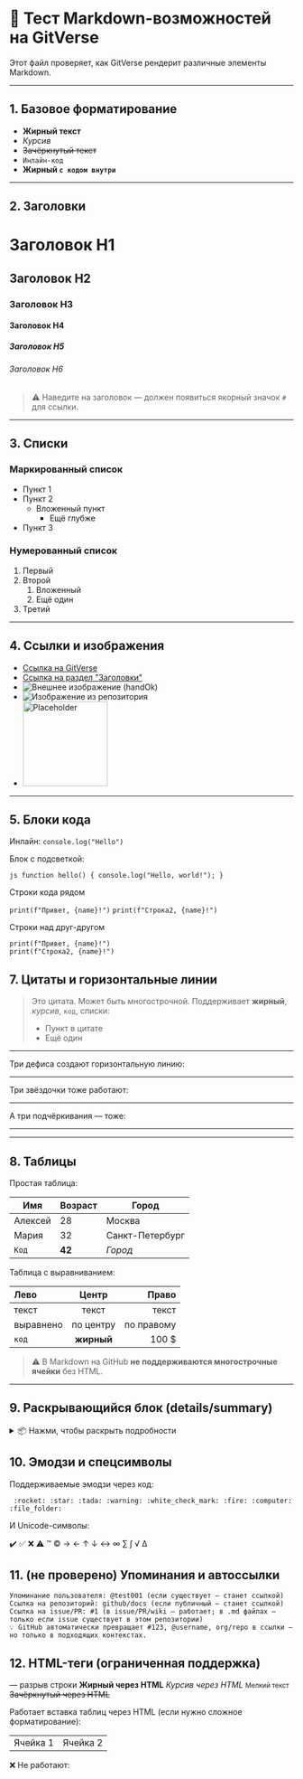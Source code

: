 # 🧪 Тест Markdown-возможностей на GitVerse

Этот файл проверяет, как GitVerse рендерит различные элементы Markdown.

---

## 1. Базовое форматирование

- **Жирный текст**
- _Курсив_
- ~~Зачёркнутый текст~~
- `Инлайн-код`
- **Жирный `с кодом внутри`**

---

## 2. Заголовки

# Заголовок H1

## Заголовок H2

### Заголовок H3

#### Заголовок H4

##### Заголовок H5

###### Заголовок H6

> ⚠️ Наведите на заголовок — должен появиться якорный значок `#` для ссылки.

---

## 3. Списки

### Маркированный список

- Пункт 1
- Пункт 2
  - Вложенный пункт
    - Ещё глубже
- Пункт 3

### Нумерованный список

1. Первый
2. Второй
   1. Вложенный
   2. Ещё один
3. Третий

---

## 4. Ссылки и изображения

- [Ссылка на GitVerse](https://gitverse.ru)
- [Ссылка на раздел "Заголовки"](#2-заголовки)
- ![Внешнее изображение (handOk)](https://gv301.dev.gitverse.sbt/_next/static/media/rate-widget-hand.fc8fed19.svg)
- ![Изображение из репозитория](images/example.png) <!-- если есть папка images/ -->
- <img src="https://gv301.dev.gitverse.sbt/_next/static/media/rate-widget-hand.fc8fed19.svg" alt="Placeholder" width="150" />

---

## 5. Блоки кода

Инлайн: `console.log("Hello")`

Блок с подсветкой:

`js
function hello() {
  console.log("Hello, world!");
}`

Строки кода рядом

`print(f"Привет, {name}!")`
`print(f"Строка2, {name}!")`

Строки над друг-другом

`print(f"Привет, {name}!")`  
`print(f"Строка2, {name}!")`

## 7. Цитаты и горизонтальные линии

> Это цитата.
> Может быть многострочной.
> Поддерживает **жирный**, _курсив_, `код`, списки:
>
> - Пункт в цитате
> - Ещё один

---

Три дефиса создают горизонтальную линию:

---

Три звёздочки тоже работают:

---

А три подчёркивания — тоже:

---

---

## 8. Таблицы

Простая таблица:

| Имя     | Возраст | Город           |
| ------- | ------- | --------------- |
| Алексей | 28      | Москва          |
| Мария   | 32      | Санкт-Петербург |
| `Код`   | **42**  | _Город_         |

Таблица с выравниванием:

| Лево      |   Центр    |      Право |
| :-------- | :--------: | ---------: |
| текст     |   текст    |      текст |
| выравнено | по центру  | по правому |
| `код`     | **жирный** |      100 $ |

> ⚠️ В Markdown на GitHub **не поддерживаются многострочные ячейки** без HTML.

---

## 9. Раскрывающийся блок (details/summary)

<details>
  <summary> 📦 Нажми, чтобы раскрыть подробности</summary>

Здесь может быть любой контент:

- Списки
- **Форматирование**
- `Код`
- Даже вложенные таблицы:

  | Колонка A | Колонка B |
  | --------- | --------- |
  | Ячейка 1  | Ячейка 2  |

```python
print("Hello from inside details!")
```

Цитата внутри details тоже работает.

Горизонтальная линия внутри details — тоже.

</details>

## 10. Эмодзи и спецсимволы

Поддерживаемые эмодзи через код:

     :rocket: :star: :tada: :warning: :white_check_mark: :fire: :computer: :file_folder:

И Unicode-символы:

✔️ ✅ ❌ ⚠️ ™ © → ← ↑ ↓ ↔️ ∞ ∑ ∫ √ ∆

## 11. (не проверено) Упоминания и автоссылки

    Упоминание пользователя: @test001 (если существует — станет ссылкой)
    Ссылка на репозиторий: github/docs (если публичный — станет ссылкой)
    Ссылка на issue/PR: #1 (в issue/PR/wiki — работает; в .md файлах — только если issue существует в этом репозитории)
    💡 GitHub автоматически превращает #123, @username, org/repo в ссылки — но только в подходящих контекстах.

## 12. HTML-теги (ограниченная поддержка)

— разрыв строки
<strong>Жирный через HTML</strong>
<em>Курсив через HTML</em>
<small>Мелкий текст</small>
<del>Зачёркнутый через HTML</del>

Работает вставка таблиц через HTML (если нужно сложное форматирование):

<table>
<tr>
<td>Ячейка 1</td>
<td>Ячейка 2</td>
</tr>
</table>

❌ Не работают:

<script>, <iframe>, <style> — заблокированы из соображений безопасности
<canvas>, <svg> с анимацией — частично, но без JS не работает
